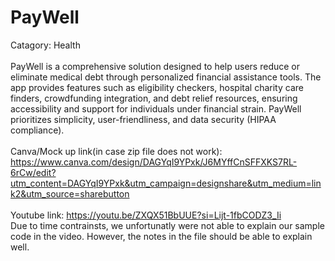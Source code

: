 # PayWell
Catagory: Health 
<br>
<br>
PayWell is a comprehensive solution designed to help users reduce or eliminate medical debt through personalized financial assistance tools. The app provides features such as eligibility checkers, hospital charity care finders, crowdfunding integration, and debt relief resources, ensuring accessibility and support for individuals under financial strain. PayWell prioritizes simplicity, user-friendliness, and data security (HIPAA compliance).
<br>
<br>
Canva/Mock up link(in case zip file does not work): https://www.canva.com/design/DAGYqI9YPxk/J6MYffCnSFFXKS7RL-6rCw/edit?utm_content=DAGYqI9YPxk&utm_campaign=designshare&utm_medium=link2&utm_source=sharebutton
<br>
<br>
Youtube link: https://youtu.be/ZXQX51BbUUE?si=Lijt-1fbCODZ3_Ii
<br>
Due to time contrainsts, we unfortunatly were not able to explain our sample code in the video. However, the notes in the file should be able to explain well.
